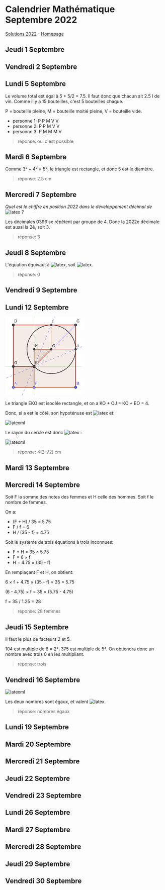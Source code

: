 # Calendrier Mathématique Septembre 2022

[Solutions 2022](../README.md) - [Homepage](https://rene-d.github.io/calendrier-math/)

## Jeudi 1 Septembre

## Vendredi 2 Septembre

## Lundi 5 Septembre

Le volume total est égal à 5 + 5/2 = 7.5. Il faut donc que chacun ait 2.5 l de vin. Comme il y a 15 bouteilles, c'est 5 bouteilles chaque.

P = bouteille pleine, M = bouteille moitié pleine, V = bouteille vide.

- personne 1: P P M V V
- personne 2: P P M V V
- personne 3: P M M M V

> réponse: oui c'est possible

## Mardi 6 Septembre

Comme 3² + 4² = 5², le triangle est rectangle, et donc 5 est le diamètre.

> réponse: 2.5 cm

## Mercredi 7 Septembre

_Quel est le chiffre en position 2022 dans le développement décimal de_ ![latex](https://render.githubusercontent.com/render/math?math=%5Cfrac%204%20%7B101%7D&mode=inline) _?_

Les décimales 0396 se répêtent par groupe de 4. Donc la 2022e décimale est aussi la 2è, soit 3.

> réponse: 3

## Jeudi 8 Septembre

L'équation équivaut à ![latex](https://render.githubusercontent.com/render/math?math=2%5E%28x%2By%29%3D1&mode=inline), soit ![latex](https://render.githubusercontent.com/render/math?math=x%2By%3D0&mode=inline).

> réponse: 0

## Vendredi 9 Septembre

## Lundi 12 Septembre

![12](12.png)

Le triangle EKO est isocèle rectangle, et on a KO + OJ = KO + EO = 4.

Donc, si a est le côté, son hypoténuse est ![latex](https://render.githubusercontent.com/render/math?math=a%5Csqrt%7B2%7D&mode=inline) et:

![latexml](https://render.githubusercontent.com/render/math?math=a%20%2B%20%5Csqrt%7Ba%5E2%20%2B%20a%5E2%7D%20%3D%204%0A%5Cimplies%0Aa%20%3D%20%5Cfrac%204%20%7B1%2B%5Csqrt%7B2%7D%7D)

Le rayon du cercle est donc ![latex](https://render.githubusercontent.com/render/math?math=a%5Csqrt%7B2%7D&mode=inline) :

![latexml](https://render.githubusercontent.com/render/math?math=%5Cfrac%7B4%20%5Csqrt%7B2%7D%7D%7B1%2B%5Csqrt%7B2%7D%7D%0A%3D%0A4%5Csqrt%7B2%7D%20%28%5Csqrt%202%20-%201%29%0A%3D%0A4%282-%5Csqrt2%29)

> réponse: 4(2-√2) cm

## Mardi 13 Septembre

## Mercredi 14 Septembre

Soit F la somme des notes des femmes et H celle des hommes. Soit f le nombre de femmes.

On a:

- (F + H) / 35 = 5.75
- F / f = 6
- H / (35 - f) = 4.75

Soit le système de trois équations à trois inconnues:

- F + H = 35 × 5.75
- F = 6 × f
- H = 4.75 × (35 - f)

En remplaçant F et H, on obtient:

6 × f + 4.75 × (35 - f) = 35 × 5.75

(6 - 4.75) × f = 35 × (5.75 - 4.75)

f = 35 / 1.25 = 28

> réponse: 28 femmes

## Jeudi 15 Septembre

Il faut le plus de facteurs 2 et 5.

104 est multiple de 8 = 2³, 375 est multiple de 5³. On obtiendra donc un nombre avec trois 0 en les multipliant.

> réponse: trois

## Vendredi 16 Septembre

![latexml](https://render.githubusercontent.com/render/math?math=%7B%5Cleft%28%20%5Cfrac%201%204%20%5Cright%29%7D%5E%7B%5Cfrac%201%204%7D%0A%3D%0A%7B%5Cleft%28%20%5Cfrac%201%20%7B%5Csqrt%204%7D%20%5Cright%29%7D%5E%7B%5Cfrac%201%202%7D%0A%3D%0A%7B%5Cleft%28%20%5Cfrac%201%202%20%5Cright%29%7D%5E%7B%5Cfrac%201%202%7D)

Les deux nombres sont égaux, et valent ![latex](https://render.githubusercontent.com/render/math?math=%5Cfrac%7B%5Csqrt%202%7D%202&mode=inline).

> réponse: nombres égaux

## Lundi 19 Septembre

## Mardi 20 Septembre

## Mercredi 21 Septembre

## Jeudi 22 Septembre

## Vendredi 23 Septembre

## Lundi 26 Septembre

## Mardi 27 Septembre

## Mercredi 28 Septembre

## Jeudi 29 Septembre

## Vendredi 30 Septembre
